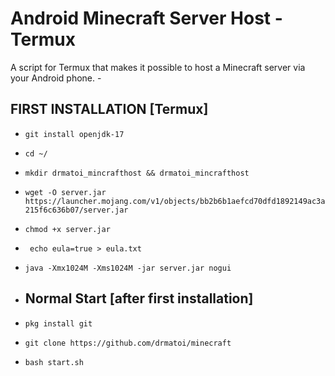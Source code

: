# Android Minecraft Server Host - Termux 
A script for Termux that makes it possible to host a Minecraft server via your Android phone. -  
## FIRST  INSTALLATION [Termux]

* `git install openjdk-17`

* `cd ~/`
* ` mkdir drmatoi_mincrafthost && drmatoi_mincrafthost `

* ` wget -O server.jar https://launcher.mojang.com/v1/objects/bb2b6b1aefcd70dfd1892149ac3a215f6c636b07/server.jar `
* ` chmod +x server.jar `

 * ` echo eula=true > eula.txt` 

* ` java -Xmx1024M -Xms1024M -jar server.jar nogui `


* ## Normal Start [after first installation]

* `pkg install git`
* `git clone https://github.com/drmatoi/minecraft`
* `bash start.sh`
